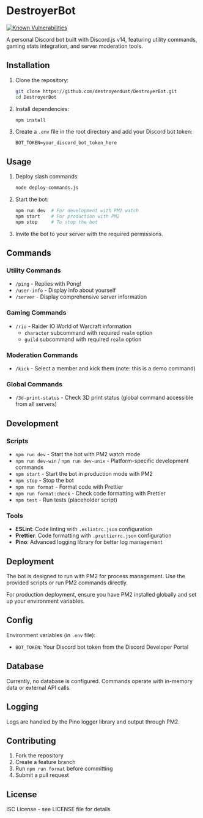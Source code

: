 # DestroyerBot

[![Known Vulnerabilities](https://snyk.io/test/github/destroyerdust/DestroyerBot/badge.svg)](https://snyk.io/test/github/destroyerdust/DestroyerBot)

A personal Discord bot built with Discord.js v14, featuring utility commands, gaming stats integration, and server moderation tools.

## Installation

1. Clone the repository:
   ```bash
   git clone https://github.com/destroyerdust/DestroyerBot.git
   cd DestroyerBot
   ```

2. Install dependencies:
   ```bash
   npm install
   ```

3. Create a `.env` file in the root directory and add your Discord bot token:
   ```
   BOT_TOKEN=your_discord_bot_token_here
   ```

## Usage

1. Deploy slash commands:
   ```bash
   node deploy-commands.js
   ```

2. Start the bot:
   ```bash
   npm run dev  # For development with PM2 watch
   npm start    # For production with PM2
   npm stop     # To stop the bot
   ```

3. Invite the bot to your server with the required permissions.

## Commands

### Utility Commands
- `/ping` - Replies with Pong!
- `/user-info` - Display info about yourself
- `/server` - Display comprehensive server information

### Gaming Commands
- `/rio` - Raider IO World of Warcraft information
  - `character` subcommand with required `realm` option
  - `guild` subcommand with required `realm` option

### Moderation Commands
- `/kick` - Select a member and kick them (note: this is a demo command)

### Global Commands
- `/3d-print-status` - Check 3D print status (global command accessible from all servers)

## Development

### Scripts
- `npm run dev` - Start the bot with PM2 watch mode
- `npm run dev-win` / `npm run dev-unix` - Platform-specific development commands
- `npm start` - Start the bot in production mode with PM2
- `npm stop` - Stop the bot
- `npm run format` - Format code with Prettier
- `npm run format:check` - Check code formatting with Prettier
- `npm test` - Run tests (placeholder script)

### Tools
- **ESLint**: Code linting with `.eslintrc.json` configuration
- **Prettier**: Code formatting with `.prettierrc.json` configuration
- **Pino**: Advanced logging library for better log management

## Deployment

The bot is designed to run with PM2 for process management. Use the provided scripts or run PM2 commands directly.

For production deployment, ensure you have PM2 installed globally and set up your environment variables.

## Config

Environment variables (in `.env` file):
- `BOT_TOKEN`: Your Discord bot token from the Discord Developer Portal

## Database

Currently, no database is configured. Commands operate with in-memory data or external API calls.

## Logging

Logs are handled by the Pino logger library and output through PM2.

## Contributing

1. Fork the repository
2. Create a feature branch
3. Run `npm run format` before committing
4. Submit a pull request

## License

ISC License - see LICENSE file for details
